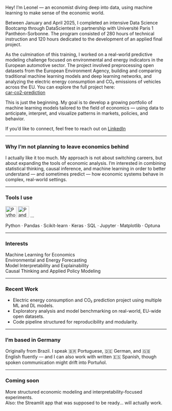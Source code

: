 Hey! I’m Leonel — an economist diving deep into data, using machine learning to make sense of the economic world.

Between January and April 2025, I completed an intensive Data Science Bootcamp through DataScientest in partnership with Université Paris 1 Panthéon-Sorbonne. The program consisted of 280 hours of technical instruction and 120 hours dedicated to the development of an applied final project.

As the culmination of this training, I worked on a real-world predictive modeling challenge focused on environmental and energy indicators in the European automotive sector. The project involved preprocessing open datasets from the European Environment Agency, building and comparing traditional machine learning models and deep learning networks, and analyzing the electric energy consumption and CO₂ emissions of vehicles across the EU. You can explore the full project here:  
[car-co2-prediction](https://github.com/leonellb/car-co2-prediction)

This is just the beginning. My goal is to develop a growing portfolio of machine learning models tailored to the field of economics — using data to anticipate, interpret, and visualize patterns in markets, policies, and behavior.

If you’d like to connect, feel free to reach out on [LinkedIn](https://www.linkedin.com/in/leonelleitebarros/)

---

### Why I’m not planning to leave economics behind

I actually like it too much. My approach is not about switching careers, but about expanding the tools of economic analysis. I’m interested in combining statistical thinking, causal inference, and machine learning in order to better understand — and sometimes predict — how economic systems behave in complex, real-world settings.

---

### Tools I use

<p align="left">
  <img src="https://cdn.jsdelivr.net/gh/devicons/devicon/icons/python/python-original.svg" alt="Python" width="35" />
  <img src="https://cdn.jsdelivr.net/gh/devicons/devicon/icons/pandas/pandas-original.svg" alt="Pandas" width="35" />
  ...
</p>

Python · Pandas · Scikit-learn · Keras · SQL · Jupyter · Matplotlib · Optuna

---

### Interests

Machine Learning for Economics  
Environmental and Energy Forecasting  
Model Interpretability and Explainability  
Causal Thinking and Applied Policy Modeling

---

### Recent Work

- Electric energy consumption and CO₂ prediction project using multiple ML and DL models.
- Exploratory analysis and model benchmarking on real-world, EU-wide open datasets.
- Code pipeline structured for reproducibility and modularity.

---

### I’m based in Germany

Originally from Brazil. I speak 🇧🇷 Portuguese, 🇩🇪 German, and 🇬🇧 English fluently — and I can also work with written 🇪🇸 Spanish, though spoken communication might drift into Portuñol.

---

### Coming soon

More structured economic modeling and interpretability-focused experiments.  
Also: the Streamlit app that was supposed to be ready... will actually work.
